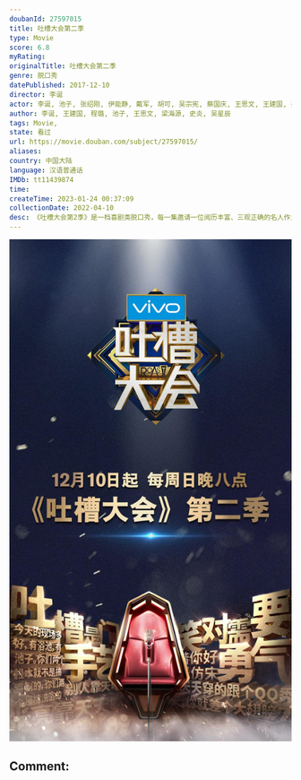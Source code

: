 ```yaml
---
doubanId: 27597015
title: 吐槽大会第二季
type: Movie
score: 6.8
myRating: 
originalTitle: 吐槽大会第二季
genre: 脱口秀
datePublished: 2017-12-10
director: 李诞
actor: 李诞, 池子, 张绍刚, 伊能静, 戴军, 胡可, 吴宗宪, 蔡国庆, 王思文, 王建国, 姜逸磊, 刘谦, 赵英俊, 叶璇, 华少, 刘昊然, 潘粤明, 刘嘉玲, 林雪, 张雨绮, 张歆艺, 王宝强, 赵立新, 舒畅, 陈思诚, 郭晓东, 肖央, 卢正雨, 毛不易, 徐帆, 魏大勋, 马景涛, 王迅, 乔杉, 张靓颖, 王太利, 吴昕, 谭维维, 金星, 卡姆, 肖骁, 热狗, 信, 王岳伦, 郎朗, 陈志朋, 庞博, 陶晶莹, 沈羽倩, 宋方金, 张泉灵, 张腾岳, 黄健翔, 毛衍七, 林丹, 程璐, 臧鸿飞, 王铮亮, 黄国伦, 梁海源, 刘国梁, 韩懿莹, 袁惟仁, 史炎, 冯潇霆, 王勉
author: 李诞, 王建国, 程璐, 池子, 王思文, 梁海源, 史炎, 吴星辰
tags: Movie, 
state: 看过
url: https://movie.douban.com/subject/27597015/
aliases: 
country: 中国大陆
language: 汉语普通话
IMDb: tt11439874
time: 
createTime: 2023-01-24 00:37:09
collectionDate: 2022-04-10
desc: 《吐槽大会第2季》是一档喜剧类脱口秀，每一集邀请一位阅历丰富、三观正确的名人作为“被吐槽”的主嘉宾，由这位名人邀请一群自己的圈中好友跨界表演，挑战吐槽式喜剧脱口秀。节目本质是一场以脱口秀为表演形式的...
---
```


![image](assets/p2507364239.jpg)

Comment: 
---

